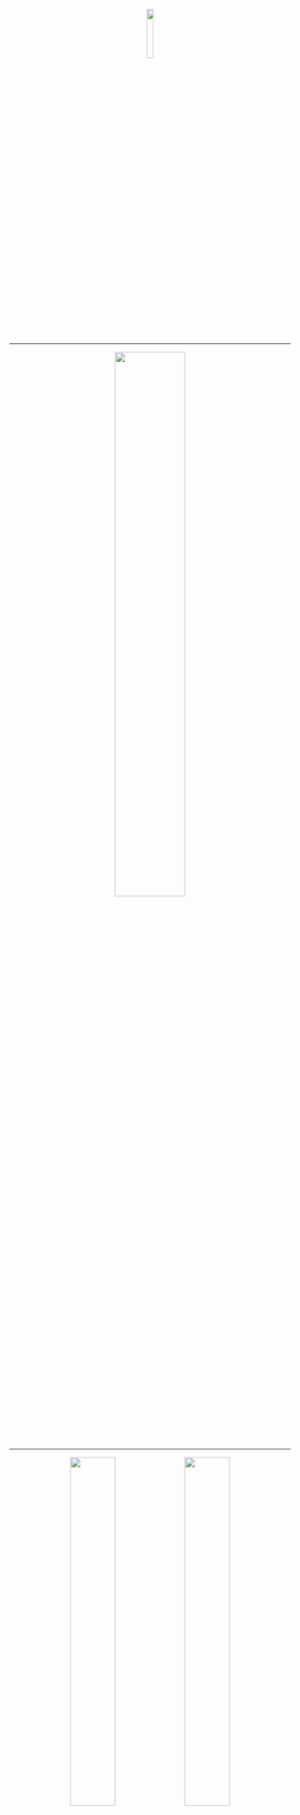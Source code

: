 <p align="center"><img width="15%" src="/images/logos/pytorch_logo.png" /></p>

--------------------------------------------------------------------------------

<p align="center"><img width="50%" src="/images/logos/pytorch_tutorials_logo_cv.png" /></p>

--------------------------------------------------------------------------------

<p align="center"><img width="40%" src="/images/intro_to_cv/mt_rainier_seg_0.JPG" />              <img width="40%" src="/images/intro_to_cv/mt_rainier_seg_1.JPG" /></p>

--------------------------------------------------------------------------------
<p align="center"><img width="80%" src="/images/intro_to_cv//mask_rcnn_ds.png" /></p>
<p align="center"><img width="80%" src="/images/intro_to_cv/maskrcnn_masks.png" /></p>
<p align="center"><img width="80%" src="/images/intro_to_cv/maskrcnn_bboxes.png" /></p>

--------------------------------------------------------------------------------


# Intro to Computer Vision Documentation

## Instructions: 

**installation of [PyPI package](https://pypi.org/project/pytorch-tutorials/)**: 

`pip install pytorch-tutorials==0.2.19`

**example of how to use the below classes and methods**: 

*Note*: For more details on how to use the package, look at the end of the 
videos/notebooks in the [computer vision tutorial series](https://github.com/drewbyron/pytorch-tutorials/blob/main/README.md#intro-to-computer-vision).
```
# torch imports.
import torch
from torchvision.utils import make_grid

# pytorch_tutorials imports.
from pytorch_tutorials.intro_to_computer_vision import cv_utility
from pytorch_tutorials.intro_to_computer_vision import cv_datasets
from pytorch_tutorials.intro_to_computer_vision import cv_models
from pytorch_tutorials.intro_to_computer_vision import cv_pl_data_modules

# ------------------------Example 1: Datasets-------------------------------------------
# Grab a pytorch dataset for testing an object detection / image segmentation model. 
instance_seg_dataset = cv_pl_data_modules.ObjectDetection_DS(ds_size = 4, img_size = 256, shapes_per_image=(3,8), target_masks=True, rand_seed = 123456)

# ------------------------Example 2: Datamodules----------------------------------------

# Grab a torch lightning datamodule for testing an object detection / image segmentation model. 
instance_seg_dm = cv_pl_data_modules.ObjectDetection_DM(train_val_size = 1000, train_val_split = (.9,.1), test_size = 100, batch_size=4, img_size = 256, shapes_per_image=(3,8), target_masks=True, rand_seed = 123456)

# Grab a training batch.
instance_seg_dm.setup(stage = "fit")
dataiter = iter(instance_seg_dm.train_dataloader())
imgs, targets = dataiter.next()

# Turn batch tensor into list of images.
target_images = [img for img in imgs]

# Add target bounding boxes to images.
target_images = cv_utility.display_boxes(target_images, targets, instance_seg_dm.class_map, width=1, fill = True)

# Add target masks to images. 
target_images = display_masks_rcnn(target_images, targets, instance_seg_dm.class_map)

# Visualize.
grid = make_grid(target_images)
cv_utility.show(grid, figsize = (20, 20))

# ------------------------Example 3: Models---------------------------------------------

# Make a random image to test the model.
img_size = 16
batch_size = 4
x = torch.rand((batch_size, 3, img_size,img_size))

# Grab the model.
model = cv_models.get_maskrcnn(num_classes = 2, pretrained = True)

# Predict.
model.eval()
output = model(x)

# Look at output.
print(f"Input shape:\n {x.shape} \n" )
print(f"Mask RCNN Output (dict keys):\n {output[0].keys()}")
```

## Table of Contents  
- [cv_datasets](#cv_datasets)  
	- [Draw](#class-Draw)
	- [CV_DS_Base](#class-CV_DS_Base)
	- [ObjectCounting_DS](#class-ObjectCounting_DS)
	- [ImageSegmentation_DS](#class-ImageSegmentation_DS)
	- [ObjectDetection_DS](#class-ObjectDetection_DS)
- [cv_pl_data_modules](#cv_pl_data_modules)  
	- [ObjectCounting_DM](#class-ObjectCounting_DM)
	- [ImageSegmentation_DM](#class-ImageSegmentation_DM)
	- [ObjectDetection_DM](#class-ObjectDetection_DM)
- [cv_models](#cv_models)  
	- [DoubleConv](#class-DoubleConv)
	- [ObjectCounter](#class-ObjectCounter)
	- [UNET](#class-UNET)
	- [get_fasterrcnn](#def-get_fasterrcnn)
	- [get_maskrcnn](#def-get_maskrcnn)
- [cv_utility](#cv_utility)  
	- [show](#def-show)
	- [add_labels](#def-add_labels)
	- [labels_to_masks](#def-labels_to_masks)
	- [display_masks_unet](#def-display_masks_unet)
	- [display_boxes](#def-display_boxes)
	- [display_masks_rcnn](#def-display_masks_rcnn)
	- [display_labels](#def-display_labels)
	- [threshold_pred_masks](#def-threshold_pred_masks)
	- [build_coco_class_map](#def-build_coco_class_map)
	- [apply_score_cut](#def-apply_score_cut)
	- [load_img_dir](#def-load_img_dir)
	- [get_preds](#def-get_preds)
	- [save_imgs](#def-save_imgs)
	- [maskrcnn_process_images](#def-maskrcnn_process_images)
	- [maskrcnn_process_video](#def-maskrcnn_process_video)



## [cv_datasets](https://github.com/drewbyron/pytorch-tutorials/blob/main/pytorch_tutorials/intro_to_computer_vision/cv_datasets.py)

A set of pytorch datasets for building simple computer vision projects.

### class Draw

Class used to draw shapes onto images. Methods return coordinates of
corresponding shape on a 2d np array of shape (img_size, img_size).
The np rng is used for enabling derministic behaviour.

*Args:*

img_size (int): draws onto 2d array of shape (img_size, img_size).

rng (Generator): used for enabling deterministic behaviour. Example
    of valid rng: rng = np.random.default_rng(12345)


### class CV_DS_Base

Base class for a set of PyTorch computer vision datasets. This class
contains all of the attributes and methods common to all datasets
in this package.
Alone this base class has no functionality. The utility of these datasets
is that they enable the user to test cv models with very small and
simple images with tunable complexity. It also requires no downloading
of images and one can scale the size of the datasets easily.

*Args:*

ds_size (int): number of images in dataset.

img_size (int): will build images of shape (3, img_size, img_size).

shapes_per_image (Tuple[int, int]): will produce images containing
    minimum number of shapes Tuple[0] and maximum number of shapes
    Tuple[1]. For example shapes_per_image = (2,2) would create a
    dataset where each image contains exactly two shapes.

class_probs (Tuple[float, float, float]): relative probability of
    each shape occuring in an image. Need not sum to 1. For example
    class_probs = (1,1,0) will create a dataset with 50% class 1
    shapes, 50% class 2 shapes, 0% class 3 shapes.

rand_seed (int): used to instantiate a numpy random number generator.

class_map (Dict[Dict]): the class map must contain keys (0,1,2,3)
    and contain names "background", "rectangle", "line", and "donut".
    "gs_range" specifies the upper and lower bound of the
    grayscale values (0, 255) used to color the shapes.
    "target_color" can be used by visualization tools to assign
    a color to masks and boxes. Note that class 0 is reserved for
    background in most instance seg models, so one can rearrange
    the class assignments of different shapes but 0 must correspond
    to "background". The utility of this Dict is to enable the user
    to change target colors, class assignments, and shape
    intensities. A valid example:
    class_map={
    0: {"name": "background","gs_range": (200, 255),"target_color": (255, 255, 255),},
    1: {"name": "rectangle", "gs_range": (0, 100), "target_color": (255, 0, 0)},
    2: {"name": "line", "gs_range": (0, 100), "target_color": (0, 255, 0)},
    3: {"name": "donut", "gs_range": (0, 100), "target_color": (0, 0, 255)}}.


### class ObjectCounting_DS

Self contained PyTorch Dataset for testing object counting models.

*Args:*

ds_size (int): number of images in dataset.

img_size (int): will build images of shape (3, img_size, img_size).

shapes_per_image (Tuple[int, int]): will produce images containing
    minimum number of shapes Tuple[0] and maximum number of shapes
    Tuple[1]. For example shapes_per_image = (2,2) would create a
    dataset where each image contains exactly two shapes.

class_probs (Tuple[float, float, float]): relative probability of
    each shape occuring in an image. Need not sum to 1. For example
    class_probs = (1,1,0) will create a dataset with 50% class 1
    shapes, 50% class 2 shapes, 0% class 3 shapes.

rand_seed (int): used to instantiate a numpy random number generator.

class_map (Dict[Dict]): the class map must contain keys (0,1,2,3)
    and contain names "background", "rectangle", "line", and "donut".
    "gs_range" specifies the upper and lower bound of the
    grayscale values (0, 255) used to color the shapes.
    "target_color" can be used by visualization tools to assign
    a color to masks and boxes. Note that class 0 is reserved for
    background in most instance seg models, so one can rearrange
    the class assignments of different shapes but 0 must correspond
    to "background". The utility of this Dict is to enable the user
    to change target colors, class assignments, and shape
    intensities. A valid example:
    class_map={
    0: {"name": "background","gs_range": (200, 255),"target_color": (255, 255, 255),},
    1: {"name": "rectangle", "gs_range": (0, 100), "target_color": (255, 0, 0)},
    2: {"name": "line", "gs_range": (0, 100), "target_color": (0, 255, 0)},
    3: {"name": "donut", "gs_range": (0, 100), "target_color": (0, 0, 255)}}.

object_count (bool): whether or not the targets contain the
    object instance counts or not. Example below under the
    build_imgs_and_targets() method.


### class ImageSegmentation_DS

Self contained PyTorch Dataset for testing image segmentation models.

*Args:*

ds_size (int): number of images in dataset.

img_size (int): will build images of shape (3, img_size, img_size).

shapes_per_image (Tuple[int, int]): will produce images containing
    minimum number of shapes Tuple[0] and maximum number of shapes
    Tuple[1]. For example shapes_per_image = (2,2) would create a
    dataset where each image contains exactly two shapes.

class_probs (Tuple[float, float, float]): relative probability of
    each shape occuring in an image. Need not sum to 1. For example
    class_probs = (1,1,0) will create a dataset with 50% class 1
    shapes, 50% class 2 shapes, 0% class 3 shapes.

rand_seed (int): used to instantiate a numpy random number generator.

class_map (Dict[Dict]): the class map must contain keys (0,1,2,3)
    and contain names "background", "rectangle", "line", and "donut".
    "gs_range" specifies the upper and lower bound of the
    grayscale values (0, 255) used to color the shapes.
    "target_color" can be used by visualization tools to assign
    a color to masks and boxes. Note that class 0 is reserved for
    background in most instance seg models, so one can rearrange
    the class assignments of different shapes but 0 must correspond
    to "background". The utility of this Dict is to enable the user
    to change target colors, class assignments, and shape
    intensities. A valid example:
    class_map={
    0: {"name": "background","gs_range": (200, 255),"target_color": (255, 255, 255),},
    1: {"name": "rectangle", "gs_range": (0, 100), "target_color": (255, 0, 0)},
    2: {"name": "line", "gs_range": (0, 100), "target_color": (0, 255, 0)},
    3: {"name": "donut", "gs_range": (0, 100), "target_color": (0, 0, 255)}}.


## class ObjectDetection_DS

Self contained PyTorch Dataset for testing object detection and
instance segmentation models.
Note that the specifics of the target formatting is adherent to the
requirements of the torchvision MaskRCNN and FasterRCNN implimentations.
That said, this dataset should work with any object detection or
instance segmentation model that requires the same target formatting
(such as YOLO).
See the MaskRCNN documentation (linked below) for more details on the
formatting of the targets.
https://pytorch.org/vision/0.12/_modules/torchvision/models/detection/mask_rcnn.html

*Args:*

ds_size (int): number of images in dataset.

img_size (int): will build images of shape (3, img_size, img_size).

shapes_per_image (Tuple[int, int]): will produce images containing
    minimum number of shapes Tuple[0] and maximum number of shapes
    Tuple[1]. For example shapes_per_image = (2,2) would create a
    dataset where each image contains exactly two shapes.

class_probs (Tuple[float, float, float]): relative probability of
    each shape occuring in an image. Need not sum to 1. For example
    class_probs = (1,1,0) will create a dataset with 50% class 1
    shapes, 50% class 2 shapes, 0% class 3 shapes.

rand_seed (int): used to instantiate a numpy random number generator.

class_map (Dict[Dict]): the class map must contain keys (0,1,2,3)
    and contain names "background", "rectangle", "line", and "donut".
    "gs_range" specifies the upper and lower bound of the
    grayscale values (0, 255) used to color the shapes.
    "target_color" can be used by visualization tools to assign
    a color to masks and boxes. Note that class 0 is reserved for
    background in most instance seg models, so one can rearrange
    the class assignments of different shapes but 0 must correspond
    to "background". The utility of this Dict is to enable the user
    to change target colors, class assignments, and shape
    intensities. A valid example:
    class_map={
    0: {"name": "background","gs_range": (200, 255),"target_color": (255, 255, 255),},
    1: {"name": "rectangle", "gs_range": (0, 100), "target_color": (255, 0, 0)},
    2: {"name": "line", "gs_range": (0, 100), "target_color": (0, 255, 0)},
    3: {"name": "donut", "gs_range": (0, 100), "target_color": (0, 0, 255)}}.

target_masks (bool): whether or not the target dictionaries should
    contain boolean masks for each object instance. Masks are not
    necessary to train FasterRCNN or other object detection models
    but are necessary to train instance segmentation models such
    as MaskRCNN.


## [cv_pl_data_modules](https://github.com/drewbyron/pytorch-tutorials/blob/main/pytorch_tutorials/intro_to_computer_vision/cv_pl_data_modules.py)

A set of pytorch lightning data modules for building simple computer vision projects.

### class ObjectCounting_DM

Self contained PyTorch Lightning DataModule for testing object
counting models with PyTorch Lightning.Uses the torch dataset
ObjectCounting_DS.

*Args:* 

train_val_size (int): total size of the training and validation
    sets combined.

train_val_split (Tuple[float, float]): should sum to 1.0. For example
    if train_val_size = 100 and train_val_split = (0.80, 0.20)
    then the training set will contain 80 imgs and the validation
    set will contain 20 imgs.

test_size (int): the size of the test data set.

batch_size (int): batch size to be input to dataloaders. Applies
    for training, val, and test datasets.

dataloader_shuffle (Dict): whether or not to shuffle for each of
    the three dataloaders. Dict must contain the keys: "train",
    "val", "test".

img_size (int): will build images of shape (3, img_size, img_size).

shapes_per_image (Tuple[int, int]): will produce images containing
    minimum number of shapes Tuple[0] and maximum number of shapes
    Tuple[1]. For example shapes_per_image = (2,2) would create a
    dataset where each image contains exactly two shapes.

class_probs (Tuple[float, float, float]): relative probability of
    each shape occuring in an image. Need not sum to 1. For example
    class_probs = (1,1,0) will create a dataset with 50% class 1
    shapes, 50% class 2 shapes, 0% class 3 shapes.

rand_seed (int): used to instantiate a numpy rng.

class_map (Dict[Dict]): the class map must contain keys (0,1,2,3)
    and contain names "background", "rectangle", "line", and "donut".
    "gs_range" specifies the upper and lower bound of the
    grayscale values (0, 255) used to color the shapes.
    "target_color" can be used by visualization tools to assign
    a color to masks and boxes. Note that class 0 is reserved for
    background in most instance seg models, so one can rearrange
    the class assignments of different shapes but 0 must correspond
    to "background". The utility of this Dict is to enable the user
    to change target colors, class assignments, and shape
    intensities. A valid example:
    class_map={
    0: {"name": "background","gs_range": (200, 255),"target_color": (255, 255, 255),},
    1: {"name": "rectangle", "gs_range": (0, 100), "target_color": (255, 0, 0)},
    2: {"name": "line", "gs_range": (0, 100), "target_color": (0, 255, 0)},
    3: {"name": "donut", "gs_range": (0, 100), "target_color": (0, 0, 255)}}.

object_count (bool): whether or not the targets contain the
    object instance counts or not. Example below under the
    build_imgs_and_targets() method of the ImageClassification_DS .



### class ImageSegmentation_DM

Self contained PyTorch Lightning DataModule for testing image
segmentation models with PyTorch Lightning. Uses the torch dataset
ImageSegmentation_DS.

*Args:*

train_val_size (int): total size of the training and validation
    sets combined.

train_val_split (Tuple[float, float]): should sum to 1.0. For example
    if train_val_size = 100 and train_val_split = (0.80, 0.20)
    then the training set will contain 80 imgs and the validation
    set will contain 20 imgs.

test_size (int): the size of the test data set.

batch_size (int): batch size to be input to dataloaders. Applies
    for training, val, and test datasets.

dataloader_shuffle (Dict): whether or not to shuffle for each of
    the three dataloaders. Dict must contain the keys: "train",
    "val", "test".

img_size (int): will build images of shape (3, img_size, img_size).

shapes_per_image (Tuple[int, int]): will produce images containing
    minimum number of shapes Tuple[0] and maximum number of shapes
    Tuple[1]. For example shapes_per_image = (2,2) would create a
    dataset where each image contains exactly two shapes.

class_probs (Tuple[float, float, float]): relative probability of
    each shape occuring in an image. Need not sum to 1. For example
    class_probs = (1,1,0) will create a dataset with 50% class 1
    shapes, 50% class 2 shapes, 0% class 3 shapes.

rand_seed (int): used to instantiate a numpy rng.

class_map (Dict[Dict]): the class map must contain keys (0,1,2,3)
    and contain names "background", "rectangle", "line", and "donut".
    "gs_range" specifies the upper and lower bound of the
    grayscale values (0, 255) used to color the shapes.
    "target_color" can be used by visualization tools to assign
    a color to masks and boxes. Note that class 0 is reserved for
    background in most instance seg models, so one can rearrange
    the class assignments of different shapes but 0 must correspond
    to "background". The utility of this Dict is to enable the user
    to change target colors, class assignments, and shape
    intensities. A valid example:
    class_map={
    0: {"name": "background","gs_range": (200, 255),"target_color": (255, 255, 255),},
    1: {"name": "rectangle", "gs_range": (0, 100), "target_color": (255, 0, 0)},
    2: {"name": "line", "gs_range": (0, 100), "target_color": (0, 255, 0)},
    3: {"name": "donut", "gs_range": (0, 100), "target_color": (0, 0, 255)}}.


### class ObjectDetection_DM

Self contained PyTorch Lightning DataModule for testing object detection
and image segmentation models with PyTorch Lightning. Uses the torch
dataset ObjectDetection_DS.

*Args:* 

train_val_size (int): total size of the training and validation
    sets combined.

train_val_split (Tuple[float, float]): should sum to 1.0. For example
    if train_val_size = 100 and train_val_split = (0.80, 0.20)
    then the training set will contain 80 imgs and the validation
    set will contain 20 imgs.

test_size (int): the size of the test data set.

batch_size (int): batch size to be input to dataloaders. Applies
    for training, val, and test datasets.

dataloader_shuffle (Dict): whether or not to shuffle for each of
    the three dataloaders. Dict must contain the keys: "train",
    "val", "test".

img_size (int): will build images of shape (3, img_size, img_size).

shapes_per_image (Tuple[int, int]): will produce images containing
    minimum number of shapes Tuple[0] and maximum number of shapes
    Tuple[1]. For example shapes_per_image = (2,2) would create a
    dataset where each image contains exactly two shapes.

class_probs (Tuple[float, float, float]): relative probability of
    each shape occuring in an image. Need not sum to 1. For example
    class_probs = (1,1,0) will create a dataset with 50% class 1
    shapes, 50% class 2 shapes, 0% class 3 shapes.

rand_seed (int): used to instantiate a numpy rng.

class_map (Dict[Dict]): the class map must contain keys (0,1,2,3)
    and contain names "background", "rectangle", "line", and "donut".
    "gs_range" specifies the upper and lower bound of the
    grayscale values (0, 255) used to color the shapes.
    "target_color" can be used by visualization tools to assign
    a color to masks and boxes. Note that class 0 is reserved for
    background in most instance seg models, so one can rearrange
    the class assignments of different shapes but 0 must correspond
    to "background". The utility of this Dict is to enable the user
    to change target colors, class assignments, and shape
    intensities. A valid example:
    class_map={
    0: {"name": "background","gs_range": (200, 255),"target_color": (255, 255, 255),},
    1: {"name": "rectangle", "gs_range": (0, 100), "target_color": (255, 0, 0)},
    2: {"name": "line", "gs_range": (0, 100), "target_color": (0, 255, 0)},
    3: {"name": "donut", "gs_range": (0, 100), "target_color": (0, 0, 255)}}.

target_masks (bool): whether or not the target dictionaries should
    contain boolean masks for each object instance. Masks are not
    necessary to train FasterRCNN or other object detection models
    but are necessary to train instance segmentation models such
    as MaskRCNN.

## [cv_models](https://github.com/drewbyron/pytorch-tutorials/blob/main/pytorch_tutorials/intro_to_computer_vision/cv_models.py)

A set of pytorch computer vision models or functions to get a pretrained model with a custom number of output classes. 

### class DoubleConv

A double convolution module used to extract features.

*Args:*

in_channels (int): number of input channels. For example for an
    input of shape (batch_size, 3, img_size, img_size) in_channels
    is 3.

out_channels (int): number of output_channels desired. For example
    if the desired output shape is (batch_size, 3, img_size, img_size)
    in_channels is 3.

kernel_size (int): A kernel of shape (kernel_size, kernel_size)
    will be applied to the imgs during both Conv2d layers.

bias (bool): whether or not to add a bias to the Conv2d layers.


### class ObjectCounter

An object counting model that uses multiple conv layers and then
two fully connected layers to determine how many instances of different
classes of objects are in an image.

*Args:*

img_size (int): model will take images of shape
    (3, img_size, img_size).

in_channels (int): number of input channels. For example for an
    put of shape (batch_size, 3, img_size, img_size) in_channels
    is 3.

num_classes (int): number of output classes desired. The output
    shape of the model will be (batch_size, num_classes).

features (List[int]): A list specifying the number of features to
    be used in each DoubleConv layer. Note that for the model to
    work the image_size must be divisable by {(2** len(features))}.

fc_intermediate_size (int): Size of the output of the first
    fully connected layer (fc1) and size of the input of the second
    fully connected layer (fc2).

kernel_size (int): A kernel of shape (kernel_size, kernel_size)
    will be applied to the imgs during both Conv2d layers.

bias (bool): whether or not to add a bias to the Conv2d layers.


### class UNET
A PyTorch implimentation of a UNET image segmentation model based
on this work: https://arxiv.org/abs/1505.04597. Specifics based on
Aladdin Persson's implimentation:
https://github.com/aladdinpersson/Machine-Learning-Collection/blob/master/ML/Pytorch/image_segmentation/semantic_segmentation_unet/model.py

*Args:*

in_channels (int): number of input channels. For example for an
	put of shape (batch_size, 3, img_size, img_size) in_channels
	is 3.

num_classes (int): number of output classes desired. The output
    shape of the model will be (batch_size, num_classes, img_size,
    img_size). For example output[0][i] is a binary segmentation
    mask for class i. Note that class 0 is reserved for background.

first_feature_num (int): An int specifying the number of features to
    be used in the first DoubleConv layer.

num_layers (int): Number of layers to use in the UNET architecture.
    The ith layer contains first_feature_num * 2**i features. Note 
    that if img_size // 2**num_layers < 1 then the model will break.

kernel_size (int): A kernel of shape (kernel_size, kernel_size)
    will be applied to the imgs during both Conv2d layers of
    DoubleConv.

bias (bool): whether or not to add a bias to the DoubleConv Conv2d
    layers.

### def get_fasterrcnn

A function for loading the PyTorch implimentation of FasterRCNN.
To not have predictor changed at all set num_classes = -1.
See here for documentation on the input and output specifics:
https://pytorch.org/vision/stable/models/faster_rcnn.html

*Args:* 

num_classes (int): number of output classes desired.

pretrained (bool): whether or not to load a model pretrained on the COCO dataset. 

*Returns:*

model (nn.Module): torchvision faster rcnn implimentation with custom 
	number of outputs/classes.


### def get_maskrcnn

A function for loading the PyTorch implimentation of MaskRCNN.
To not have predictor changed at all set num_classes = -1.
See here for documentation on the input and output specifics:
https://pytorch.org/vision/0.12/generated/torchvision.models.detection.maskrcnn_resnet50_fpn.html

*Args:*

num_classes (int): number of output classes desired.

pretrained (bool): whether or not to load a model pretrained on the COCO dataset. 

*Returns:*

model (nn.Module): torchvision mask rcnn implimentation with custom
    number of outputs/classes.


## [cv_utility](https://github.com/drewbyron/pytorch-tutorials/blob/main/pytorch_tutorials/intro_to_computer_vision/cv_utility.py)

Utility functions for pytorch computer vision tasks.

### def show

Displays a single image or list of images. Taken more or less from
the pytorch docs:
https://pytorch.org/vision/main/auto_examples/plot_visualization_utils.html#visualizing-a-grid-of-images

*Args:*

imgs (Union[List[torch.Tensor], torch.Tensor]): A list of images
    of shape (3, H, W) or a single image of shape (3, H, W).

figsize (Tuple[float, float]): size of figure to display.

*Returns:*

None


### def add_labels

Takes a single image of shape (3, H, W) and adds labels directly
onto the image using cv2. Used with ImageSegmentation_DS/DM but can
be used in other applicable computer vision tasks.

*Args:*
   
img (torch.UInt8Tensor[3, H, W]): a pytorch image.

label (torch.int64[ds_size, num_classes]): label contians
    either the number of instances of each class (if object_count
    = True) or a binary value representing if
    any of the class are present in the image. For example
    if the image contains 3 instances of class 2 then
    label[1] = 3 if object_count = True and
    label[1] = 1 if object_count = False. Note that here 0 is
    not a valid class so if your class_map contains keys
    0,1,2,3,4 then num_classes = 4.

class_map (Dict[Dict]): the class map must contain keys that
    correspond to the labels provided. Inner Dict must contain
    "name" and "target_color". class 0 is reserved for the case
    where the image contains no objects (label.sum() == 0).
    A valid example:
    class_map={
    0: {"name": "background","target_color": (255, 255, 255),},
    1: {"name": "rectangle", "target_color": (255, 0, 0)},
    2: {"name": "line", "target_color": (0, 255, 0)},
    3: {"name": "donut", "target_color": (0, 0, 255)}}.

pred (bool): whether or not the label provided is a prediction.
    Predictions are printed in the bottom right of the image
    whereas targets are printed in the top left.

object_count (bool): whether or not the label contains the
    object instance counts or not. See above under label for an
    example.


*Returns:*

img (torch.UInt8Tensor[3, H, W]): a pytorch image with the names
    and (optionally) counts corresponding to the provided label
    drawn over the image.


### def labels_to_masks

Converts  a batch of segmentation labels into binary masks. Used
with UNET or in other image segmentation tasks. This function works
for both batches of labels or single (2d) image labels. The Args and
return descriptions assume a full batch is input.

*Args:*

labels (torch.int64[batch_size, H, W]): a batch of segmentation
    labels. Each pixel is assigned a class (an integer value).

*Returns:*

binary_masks (torch.bool[batch_size, num_obj_ids, H, W]): a batch of
    corresponding binary masks. Layer i (of dim = 1) corresponds to
    a binary mask for class i. The total number of binary masks will
    be the number of unique object ids (num_obj_ids).



### def display_masks_unet

Takes a batch of images and a batch of masks of the same length and
overlays the images with the masks using the "target_color" specified
in the class_map.

*Args:* 

imgs (List[torh.ByteTensor[batch_size, 3, H, W]]): a batch of
    images of shape (batch_size, 3, H, W).

masks (torch.bool[batch_size, num_masks, H, W]]): a batch of
    corresponding boolean masks.

class_map (Dict[Dict]): the class map must contain keys that
    correspond to the labels provided. Inner Dict must contain
    key "target_color". class 0 is reserved for background.
    A valid example ("name" not necessary):
    class_map={
    0: {"name": "background","target_color": (255, 255, 255),},
    1: {"name": "rectangle", "target_color": (255, 0, 0)},
    2: {"name": "line", "target_color": (0, 255, 0)},
    3: {"name": "donut", "target_color": (0, 0, 255)}}.

alpha (float): transparnecy of masks. In range (0-1).

*Returns:*

result_imgs (List[torch.ByteTensor[3, H, W]]]): list of images
    with overlaid segmentation masks.


### def display_boxes
Takes a list of images and a list of target or prediction dictionaries
of the same len and overlays bounding boxes onto the images.

*Args:*

imgs (List[torch.ByteTensor[3, H, W]]): list of images (each a
    torch.ByteTensor of shape(3, H, W)).

target_pred_dict (List[Dict[torch.Tensor]]): predictions or targets
    formatted according to the torchvision implimentation of
    FasterRCNN and MaskRCNN.
    See link below for details on the target/prediction formatting.
    https://pytorch.org/vision/0.12/_modules/torchvision/models/detection/mask_rcnn.html

class_map (Dict[Dict]): the class map must contain keys that
    correspond to the labels provided. Inner Dict must contain
    key "target_color". class 0 is reserved for background.
    A valid example ("name" not necessary):
    class_map={
    0: {"name": "background","target_color": (255, 255, 255),},
    1: {"name": "rectangle", "target_color": (255, 0, 0)},
    2: {"name": "line", "target_color": (0, 255, 0)},
    3: {"name": "donut", "target_color": (0, 0, 255)}}.

fill (bool): if True the inside of the bounding boxes will be
    filled with color.

*Returns:*

result_imgs (List[torch.ByteTensor[3, H, W]]): list of images with
    overlaid bounding boxes.


### def display_masks_rcnn

Takes a list of images and a list of target or prediction dictionaries
of the same len and overlays segmentation masks onto the images.

*Args:*

imgs (List[torch.ByteTensor[3, H, W]]): list of images (each a
    torch.ByteTensor of shape(3, H, W)).

target_pred_dict (List[Dict[torch.Tensor]]): predictions or targets
    formatted according to the torchvision implimentation of
    FasterRCNN and MaskRCNN.
    See link below for details on the target/prediction formatting.
    https://pytorch.org/vision/0.12/_modules/torchvision/models/detection/mask_rcnn.html

class_map (Dict[Dict]): the class map must contain keys that
    correspond to the labels provided. Inner Dict must contain
    key "target_color". class 0 is reserved for background.
    A valid example ("name" not necessary):
    class_map={
    0: {"name": "background","target_color": (255, 255, 255),},
    1: {"name": "rectangle", "target_color": (255, 0, 0)},
    2: {"name": "line", "target_color": (0, 255, 0)},
    3: {"name": "donut", "target_color": (0, 0, 255)}}.

threshold (float): threshold applied to soft masks. In range (0-1).

alpha (float): transparnecy of masks. In range (0-1).

*Returns:*

result_imgs (List[torch.ByteTensor[3, H, W]]): list of images with
    overlaid segmentation masks.



### def display_labels

Takes a list of images and a list of target or prediction dictionaries
of the same len and adds labels to the instances. Note that for very
small images this will behave poorly.

*Args:* 

imgs (List[torch.ByteTensor[3, H, W]]): list of images (each a
    torch.ByteTensor of shape(3, H, W)).

target_pred_dict (List[Dict[torch.Tensor]]): predictions or targets
    formatted according to the torchvision implimentation of
    FasterRCNN and MaskRCNN.
    See link below for details on the target/prediction formatting.
    https://pytorch.org/vision/0.12/_modules/torchvision/models/detection/mask_rcnn.html

class_map (Dict[Dict]): the class map must contain keys that
    correspond to the labels provided. Inner Dict must contain
    key "target_color". class 0 is reserved for background.
    class_map={
    0: {"name": "background","target_color": (255, 255, 255),},
    1: {"name": "rectangle", "target_color": (255, 0, 0)},
    2: {"name": "line", "target_color": (0, 255, 0)},
    3: {"name": "donut", "target_color": (0, 0, 255)}}.

text size (int): size of instance label text.

text_width (int): width of instance label text.

*Returns:*

labeled_imgs (List[torch.ByteTensor[3, H, W]]): list of images with
    overlaid instance labels.



### def threshold_pred_masks

Takes a list of prediction dictionaries (one for each image) and
thresholds the soft masks, returning a list of prediction dictionaries
with thresholded (boolean) masks.

*Args:*

preds (List[Dict[torch.Tensor]]): predictions as output by the
    torchvision implimentation of MaskRCNN. The masks consist of
    probabilities (torch.float32) in the range (0,1) for each pixel.
    See link below for details on the target/prediction formatting.
    https://pytorch.org/vision/0.12/_modules/torchvision/models/detection/mask_rcnn.html

*Returns:*

thresholded_preds (List[Dict[torch.Tensor]]): predictions with
    boolean (torch.bool) masks.


### def build_coco_class_map

Returns a class_map for coco classes.

*Args:*

seed (int): seed to use to build np rng. Can change this to get
    a new set of colors.

drop_background (bool): If true the background class (assigned
    class_id = 0 by default) will be dropped from the class map.
    This is the default because in displaying the segmented images
    often one doesn't care to display background.

*Returns:*

coco_class_map (Dict[Dict]): class_map to be used with other functions
    in this module.



### def apply_score_cut

Takes a list of prediction dictionaries (one for each image) and cuts
out all instances whose score is below the score threshold.

*Args:*

preds (List[Dict[torch.Tensor]]): predictions as output by the
    torchvision implimentation of MaskRCNN or FasterRCNN. The 
    scores are in the range (0,1) and signify the certainty of 
    the model for that instance.
    See link below for details on the target/prediction formatting.
    https://pytorch.org/vision/0.12/_modules/torchvision/models/detection/mask_rcnn.html

score_threshold (float): the threshold to apply to the identified
    objects. If an instance is below the score_threshold it will
    be removed from the score_thresholded_preds dictionary.

*Returns:*

score_thresholded_preds (List[Dict[torch.Tensor]]): predictions
    that exceed score_threshold.


### def load_img_dir

Loads all of the images in a directory into torch images.

*Args:*

path (str): path should point to a directory that only contains
    .JPG images. Or any image type compatible with cv2.imread().

resize_factor (float): how to resize the image. Often one would
    like to reduce the size of the images to be easier/faster to
    use with our maskrcnn model.

*Returns:*

imgs (List[torch.ByteTensor[3, H, W]]): list of images (each a
    torch.ByteTensor of shape(3, H, W)).


### def get_preds

Simple utility function for returning the predictions of maskrcnn model.
This deals with putting the model and imgs on device and normalizing
torch.ByteTensor.

*Args:*

maskrcnn (nn.Module): an instance of the torchvision Mask RCNN
    model. One can build with following call: maskrcnn =
    cv_models.get_maskrcnn(num_classes=-1, pretrained=True)

device (str): what device to put model and imgs. Use following
    call: device = "cuda" if torch.cuda.is_available() else "cpu"

*Returns:*

preds (List[Dict[torch.Tensor]]): predictions as output by the
    torchvision implimentation of MaskRCNN.
    See link below for details on the target/prediction formatting.
    https://pytorch.org/vision/0.12/_modules/torchvision/models/detection/mask_rcnn.html


### def save_imgs

Saves torch images to JPG file format.

*Args:*

imgs (List[torch.ByteTensor[3, H, W]]): list of images (each a
    torch.ByteTensor of shape(3, H, W)).

base_path (str): path to directory where images should be written.

base_name (str): base name to be used to build JPG file paths.

*Returns:*

None


### def maskrcnn_process_images


Processes a set of imgs and associated predictions.

*Args:*

imgs (List[torch.ByteTensor[3, H, W]]): list of images (each a
    torch.ByteTensor of shape(3, H, W)).

preds (List[Dict[torch.Tensor]]): predictions as output by the
    torchvision implimentation of MaskRCNN.
    See link below for details on the target/prediction formatting.
    https://pytorch.org/vision/0.12/_modules/torchvision/models/detection/mask_rcnn.html

class_map (Dict[Dict]): the class map must contain keys that
    correspond to the labels provided. Inner Dict must contain
    key "target_color". class 0 is reserved for background.
    class_map={
    0: {"name": "background","target_color": (255, 255, 255),},
    1: {"name": "rectangle", "target_color": (255, 0, 0)},
    2: {"name": "line", "target_color": (0, 255, 0)},
    3: {"name": "donut", "target_color": (0, 0, 255)}}.

config (Dict): a config dictionary that contains info on how to
    process the imgs. Example below. Must contain all keys included
    in the example:
    config = {"boxes": True,
              "masks": True,
              "labels": True,
              "score_cut": .5,
              "box_width": 2,
              "box_fill" : False,
              "mask_threshold": .5,
              "mask_alpha": .5,
              "label_size": 1,
              "label_width": 1}

*Returns:*

processed_imgs (List[torch.ByteTensor[3, H, W]]): list of processed
    images (each a torch.ByteTensor of shape(3, H, W)).


### def maskrcnn_process_video

Processes a .MOV, adding segmentation, labels, and/or bboxes and
writes out a processed version of the original .MOV

*Args:*

raw_video_path (str): path to raw .MOV file. Should work with any
file type compatible with cv2.VideoCapture.

processed_video_path (str): path where processed video will be
written.

device (str): what device to put model and imgs. Use following
call: device = "cuda" if torch.cuda.is_available() else "cpu"

maskrcnn (nn.Module): an instance of the torchvision Mask RCNN
model. One can build with following call: maskrcnn =
cv_models.get_maskrcnn(num_classes=-1, pretrained=True)

class_map (Dict[Dict]): the class map must contain keys that
correspond to the labels provided. Inner Dict must contain
key "target_color". class 0 is reserved for background.
class_map={
0: {"name": "background","target_color": (255, 255, 255),},
1: {"name": "rectangle", "target_color": (255, 0, 0)},
2: {"name": "line", "target_color": (0, 255, 0)},
3: {"name": "donut", "target_color": (0, 0, 255)}}.

config (Dict): a config dictionary that contains info on how to
process the imgs. Example below. Must contain all keys included
in the example:
config = {"boxes": True,
          "masks": True,
          "labels": True,
          "score_cut": .5,
          "box_width": 2,
          "box_fill" : False,
          "mask_threshold": .5,
          "mask_alpha": .5,
          "label_size": 1,
          "label_width": 1}

output_shape (tuple[int,int]): size of the ouput video.
show_first_frame (bool): used to sanity check. Set to true to see the
result of first frame.

frame_max (int): number of frames to process. Used to limit the time this takes and to sanity check things. Set to 10 to be sure things are working.

fps (int): frames per second of video. Default for google photos
is 30.

*Returns:*

None
"""